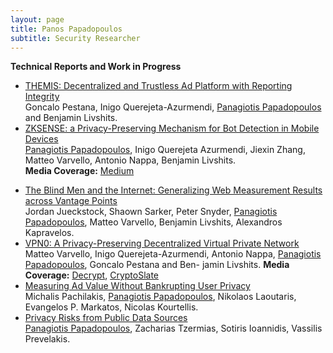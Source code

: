 ```yaml
---
layout: page
title: Panos Papadopoulos
subtitle: Security Researcher
---
```


**Technical Reports and Work in Progress**

- [THEMIS: Decentralized and Trustless Ad Platform with Reporting Integrity](https://arxiv.org/abs/2007.05556)<br> Goncalo Pestana, Inigo Querejeta-Azurmendi, <u>Panagiotis Papadopoulos</u> and Benjamin Livshits.
- [ZKSENSE: a Privacy-Preserving Mechanism for Bot Detection in Mobile Devices](https://arxiv.org/abs/1911.07649)<br> <u>Panagiotis Papadopoulos</u>, Inigo Querejeta Azurmendi, Jiexin Zhang, Matteo Varvello, Antonio Nappa, Benjamin Livshits.<br>
<b>Media Coverage:</b> [Medium](https://medium.com/ai%C2%B3-theory-practice-business/human-or-bot-a-privacy-preserving-mechanism-for-bot-detection-in-mobile-devices-9b225a91769f)
<!---
- [WRIT: Web Requests Integrity and Attestation], Giorgos Vasiliadis, Apostolis Karampelas, Alexander Shevtsov, Sotiris Ioannidis, <u>Panagiotis Papadopoulos</u>, Alexandros Kapravelos.
- [ScrambleSuit: A Tool for Evading Malware Analysis Sandboxes using PoW-based Timing Side Channels], Antonio Nappa, <u>Panagiotis Papadopoulos</u>, Matteo Varvello, Daniel Aceituno, Juan Tapiador, Andrea Lanzi.
- [The Rise and Fall of Fake News sites: A Traffic Analysis], Emmanouil Xalkiadakis, Alexandros Kornilakis, <u>Panagiotis Papadopoulos</u>, Evangelos P. Markatos, Nicolas Kourtellis.
--->
- [The Blind Men and the Internet: Generalizing Web Measurement Results across Vantage Points](https://arxiv.org/abs/1905.08767)<br> Jordan Jueckstock, Shaown Sarker, Peter Snyder, <u>Panagiotis Papadopoulos</u>, Matteo Varvello, Benjamin Livshits, Alexandros Kapravelos.
- [VPN0: A Privacy-Preserving Decentralized Virtual Private Network](https://arxiv.org/abs/1910.00159)<br> Matteo Varvello, Inigo Querejeta-Azurmendi, Antonio Nappa, <u>Panagiotis Papadopoulos</u>, Goncalo Pestana and Ben- jamin Livshits.
<b>Media Coverage:</b> [Decrypt](https://decrypt.co/9937/brave-proposes-decentralized-crypto-enhanced-vpn), [CryptoSlate](https://cryptoslate.com/brave-rd-team-debuts-privacy-preserving-distributed-vpn/amp/)
- [Measuring Ad Value Without Bankrupting User Privacy](https://arxiv.org/abs/1907.10331)<br> Michalis Pachilakis, <u>Panagiotis Papadopoulos</u>, Nikolaos Laoutaris, Evangelos P. Markatos, Nicolas Kourtellis.
- [Privacy Risks from Public Data Sources](https://arxiv.org/abs/1711.09260)<br> <u>Panagiotis Papadopoulos</u>, Zacharias Tzermias, Sotiris Ioannidis, Vassilis Prevelakis.
